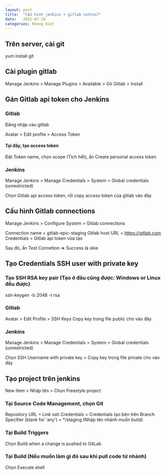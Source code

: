 ```yaml
---
layout: post
title:  "Cấu hình jenkins + gitlab centos7"
date:   2022-07-20
categories: Khong biet
---
```

## Trên server, cài git
yum install git

## Cài plugin gitlab
Manage Jenkins > Manage Plugins > Available > Gõ Gitlab > Install

## Gán Gitlab api token cho Jenkins

### Gitlab
Đăng nhập vào gitlab

Avatar > Edit profile > Access Token
#### Tại đây, tạo access token
Đặt Token name, chọn scope (Tích hết), ấn Create personal access token

### Jenkins
Manage Jenkins > Manage Credentials > System > Global credentials (unrestricted)

Chọn Gitlab api access token, rồi copy access token của gitlab vào đây

## Cấu hình Gitlab connections
Manage Jenkins > Configure System > Gitlab connections

Connection name = gitlab-epic-staging
Gitlab host URL = https://gitlab.com
Credentials = Gitlab api token vừa tạo

Sau đó, ấn Test Connetion => Success là okie

## Tạo Credentials SSH user with private key

### Tạo SSH RSA key pair (Tạo ở đâu cũng được: Windows or Linux đều được)
ssh-keygen -b 2048 -t rsa 

### Gitlab
Avatar > Edit Profile > SSH Keys
Copy key trong file public cho vào đây

### Jenkins
Manage Jenkins > Manage Credentials > System > Global credentials (unrestricted)

Chọn SSH Username with private key > Copy key trong file private cho vào đây

## Tạo project trên jenkins
New Item > Nhập tên > Chọn Freestyle project

### Tại Source Code Management, chọn Git
Repository URL = Link ssh
Credentials = Credentials tạo bên trên
Branch Specifier (blank for 'any') = */staging (Nhập tên nhánh muốn build)

### Tại Build Triggers
Chọn Build when a change is pushed to GitLab

### Tại Build (Nếu muốn làm gì đó sau khi pull code từ nhánh)
Chọn Execute shell